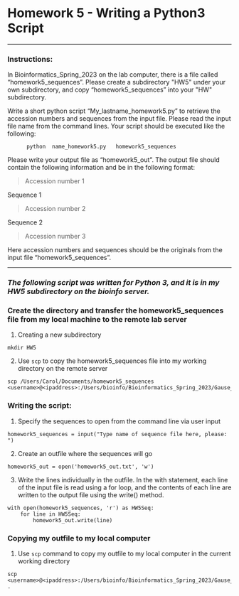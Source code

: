 # Homework 5 - Writing a Python3 Script
---
### **Instructions:**
In Bioinformatics_Spring_2023 on the lab computer, there is a file called “homework5_sequences”. Please create a subdirectory "HW5" under your own subdirectory, and copy “homework5_sequences” into your "HW" subdirectory.

Write a short python script “My_lastname_homework5.py” to retrieve the accession numbers and sequences from the input file. Please read the input file name from the command lines. Your script should be executed like the following:

          python  name_homework5.py   homework5_sequences

Please write your output file as “homework5_out”. The output file should contain the following information and be in the following format:

>Accession number 1

   Sequence 1

>Accession number 2

   Sequence 2

>Accession number 3

Here accession numbers and sequences should be the originals from the input file “homework5_sequences”.

---

### *The following script was written for Python 3, and it is in my HW5 subdirectory on the bioinfo server.*

### Create the directory and transfer the homework5_sequences file from my local machine to the remote lab server

1. Creating a new subdirectory
```
mkdir HW5
```
2. Use `scp` to copy the homework5_sequences file into my working directory on the remote server
```
scp /Users/Carol/Documents/homework5_sequences <username>@<ipaddress>:/Users/bioinfo/Bioinformatics_Spring_2023/Gause_Carol/HW5
```


### Writing the script:

1. Specify the sequences to open from the command line via user input
```
homework5_sequences = input("Type name of sequence file here, please: ")
```

2. Create an outfile where the sequences will go
```
homework5_out = open('homework5_out.txt', 'w')
```

3. Write the lines individually in the outfile. In the with statement, each line of the input file is read using a for loop, and the contents of each line are written to the output file using the write() method.

```
with open(homework5_sequences, 'r') as HW5Seq:
    for line in HW5Seq:
        homework5_out.write(line)
```

### Copying my outfile to my local computer

1. Use `scp` command to copy my outfile to my local computer in the current working directory 
```
scp <username>@<ipaddress>:/Users/bioinfo/Bioinformatics_Spring_2023/Gause_Carol/HW5/homework5_out.txt .
```
